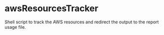 # awsResourcesTracker
Shell script to track the AWS resources and redirect the output to the report usage file. 
